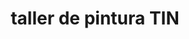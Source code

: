 ---
title: "taller de pintura TIN"
url: /comayaguela/taller-de-pintura-tin/
shop: reparación de automóviles
---
